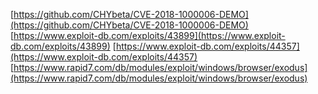 [https://github.com/CHYbeta/CVE-2018-1000006-DEMO](https://github.com/CHYbeta/CVE-2018-1000006-DEMO)
[https://www.exploit-db.com/exploits/43899](https://www.exploit-db.com/exploits/43899)
[https://www.exploit-db.com/exploits/44357](https://www.exploit-db.com/exploits/44357)
[https://www.rapid7.com/db/modules/exploit/windows/browser/exodus](https://www.rapid7.com/db/modules/exploit/windows/browser/exodus)
